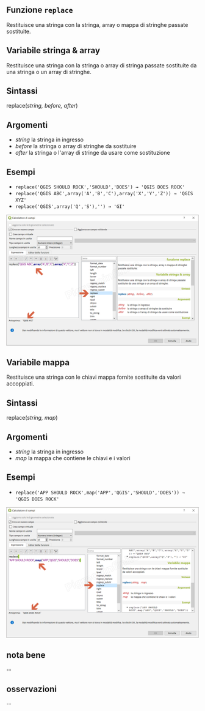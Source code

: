 ## Funzione `replace`

Restituisce una stringa con la stringa, array o mappa di stringhe passate sostituite.

## Variabile stringa & array
Restituisce una stringa con la stringa o array di stringa passate sostituite da una stringa o un array di stringhe.

## Sintassi

replace(_string, before, after_)

## Argomenti

* _string_ la stringa in ingresso
* _before_ la stringa o array di stringhe da sostituire
* _after_ la stringa o l'array di stringe da usare come sostituzione

## Esempi

* `replace('QGIS SHOULD ROCK','SHOULD','DOES') → 'QGIS DOES ROCK'`
* `replace('QGIS ABC',array('A','B','C'),array('X','Y','Z')) → 'QGIS XYZ'`
* `replace('QGIS',array('Q','S'),'') → 'GI'`

![](/img/stringhe_di_testo/replace/replace1.png)

## Variabile mappa

Restituisce una stringa con le chiavi mappa fornite sostituite da valori accoppiati.

## Sintassi
replace(_string, map_)

## Argomenti

* _string_ la stringa in ingresso
* _map_ la mappa che contiene le chiavi e i valori

## Esempi

* `replace('APP SHOULD ROCK',map('APP','QGIS','SHOULD','DOES')) → 'QGIS DOES ROCK'`

![](/img/stringhe_di_testo/replace/replace2.png)

## nota bene

--

## osservazioni

--